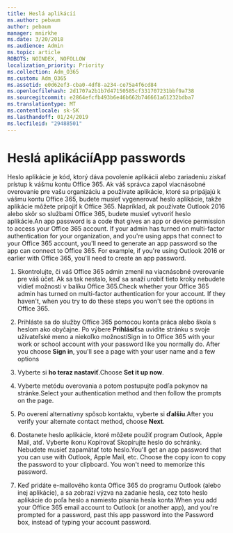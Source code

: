 ```yaml
---
title: Heslá aplikácií
ms.author: pebaum
author: pebaum
manager: mnirkhe
ms.date: 3/20/2018
ms.audience: Admin
ms.topic: article
ROBOTS: NOINDEX, NOFOLLOW
localization_priority: Priority
ms.collection: Adm_O365
ms.custom: Adm_O365
ms.assetid: e0d62ef3-cba0-4df8-a234-ce75a4f6cd84
ms.openlocfilehash: 2d1707a2b1b7d47150585cf331707231bbf9a738
ms.sourcegitcommit: e2864efcfb493b6e46b662b746661a61232bdba7
ms.translationtype: MT
ms.contentlocale: sk-SK
ms.lasthandoff: 01/24/2019
ms.locfileid: "29488501"
---
```

# <a name="app-passwords"></a><span data-ttu-id="2ca1b-102">Heslá aplikácií</span><span class="sxs-lookup"><span data-stu-id="2ca1b-102">App passwords</span></span>

<span data-ttu-id="2ca1b-p101">Heslo aplikácie je kód, ktorý dáva povolenie aplikácii alebo zariadeniu získať prístup k vášmu kontu Office 365. Ak váš správca zapol viacnásobné overovanie pre vašu organizáciu a používate aplikácie, ktoré sa pripájajú k vášmu kontu Office 365, budete musieť vygenerovať heslo aplikácie, takže aplikácie môžete pripojiť k Office 365. Napríklad, ak používate Outlook 2016 alebo skôr so službami Office 365, budete musieť vytvoriť heslo aplikácie.</span><span class="sxs-lookup"><span data-stu-id="2ca1b-p101">An app password is a code that gives an app or device permission to access your Office 365 account. If your admin has turned on multi-factor authentication for your organization, and you're using apps that connect to your Office 365 account, you'll need to generate an app password so the app can connect to Office 365. For example, if you're using Outlook 2016 or earlier with Office 365, you'll need to create an app password.</span></span>
  
1. <span data-ttu-id="2ca1b-p102">Skontrolujte, či váš Office 365 admin zmenil na viacnásobné overovanie pre váš účet. Ak sa tak nestalo, keď sa snaží urobiť tieto kroky nebudete vidieť možnosti v balíku Office 365.</span><span class="sxs-lookup"><span data-stu-id="2ca1b-p102">Check whether your Office 365 admin has turned on multi-factor authentication for your account. If they haven't, when you try to do these steps you won't see the options in Office 365.</span></span>
    
2. <span data-ttu-id="2ca1b-p103">Prihláste sa do služby Office 365 pomocou konta práca alebo škola s heslom ako obyčajne. Po výbere **Prihlásiť**sa uvidíte stránku s svoje užívateľské meno a niekoľko možností</span><span class="sxs-lookup"><span data-stu-id="2ca1b-p103">Sign in to Office 365 with your work or school account with your password like you normally do. After you choose **Sign in**, you'll see a page with your user name and a few options</span></span> 
    
3. <span data-ttu-id="2ca1b-110">Vyberte si **ho teraz nastaviť**.</span><span class="sxs-lookup"><span data-stu-id="2ca1b-110">Choose **Set it up now**.</span></span> 
    
4. <span data-ttu-id="2ca1b-111">Vyberte metódu overovania a potom postupujte podľa pokynov na stránke.</span><span class="sxs-lookup"><span data-stu-id="2ca1b-111">Select your authentication method and then follow the prompts on the page.</span></span>
    
5. <span data-ttu-id="2ca1b-112">Po overení alternatívny spôsob kontaktu, vyberte si **ďalšiu**.</span><span class="sxs-lookup"><span data-stu-id="2ca1b-112">After you verify your alternate contact method, choose **Next**.</span></span> 
    
6. <span data-ttu-id="2ca1b-p104">Dostanete heslo aplikácie, ktoré môžete použiť program Outlook, Apple Mail, atď. Vyberte ikonu Kopírovať Skopírujte heslo do schránky. Nebudete musieť zapamätať toto heslo.</span><span class="sxs-lookup"><span data-stu-id="2ca1b-p104">You'll get an app password that you can use with Outlook, Apple Mail, etc. Choose the copy icon to copy the password to your clipboard. You won't need to memorize this password.</span></span> 
    
7. <span data-ttu-id="2ca1b-115">Keď pridáte e-mailového konta Office 365 do programu Outlook (alebo inej aplikácie), a sa zobrazí výzva na zadanie hesla, cez toto heslo aplikácie do poľa heslo a namiesto písania hesla konta.</span><span class="sxs-lookup"><span data-stu-id="2ca1b-115">When you add your Office 365 email account to Outlook (or another app), and you're prompted for a password, past this app password into the Password box, instead of typing your account password.</span></span> 
    

